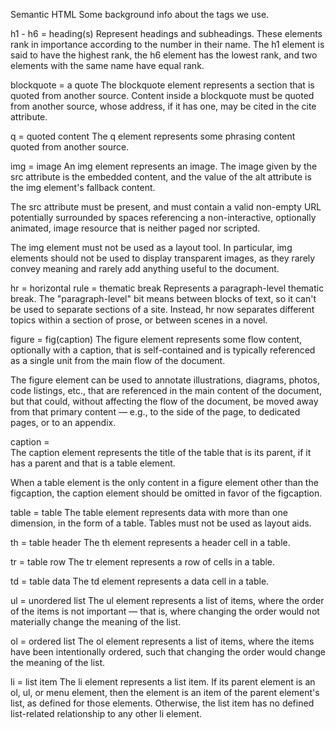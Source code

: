 Semantic HTML
Some background info about the tags we use.

h1 - h6 = heading(s)
Represent headings and subheadings. These elements rank in importance according to the number in their name. The h1 element is said to have the highest rank, the h6 element has the lowest rank, and two elements with the same name have equal rank.

blockquote = a quote
The blockquote element represents a section that is quoted from another source.
Content inside a blockquote must be quoted from another source, whose address, if it has one, may be cited in the cite attribute.

q = quoted content
The q element represents some phrasing content quoted from another source.

img = image
An img element represents an image. The image given by the src attribute is the embedded content, and the value of the alt attribute is the img element's fallback content.

The src attribute must be present, and must contain a valid non-empty URL potentially surrounded by spaces referencing a non-interactive, optionally animated, image resource that is neither paged nor scripted.

The img element must not be used as a layout tool. In particular, img elements should not be used to display transparent images, as they rarely convey meaning and rarely add anything useful to the document.

hr = horizontal rule = thematic break
Represents a paragraph-level thematic break. The "paragraph-level" bit means between blocks of text, so it can't be used to separate sections of a site. Instead, hr now separates different topics within a section of prose, or between scenes in a novel.

figure = fig(caption)
The figure element represents some flow content, optionally with a caption, that is self-contained and is typically referenced as a single unit from the main flow of the document.

The figure element can be used to annotate illustrations, diagrams, photos, code listings, etc., that are referenced in the main content of the document, but that could, without affecting the flow of the document, be moved away from that primary content — e.g., to the side of the page, to dedicated pages, or to an appendix.

caption =  
The caption element represents the title of the table that is its parent, if it has a parent and that is a table element.

When a table element is the only content in a figure element other than the figcaption, the caption element should be omitted in favor of the figcaption.

table = table
The table element represents data with more than one dimension, in the form of a table. Tables must not be used as layout aids.

th = table header
The th element represents a header cell in a table.

tr = table row
The tr element represents a row of cells in a table.

td = table data
The td element represents a data cell in a table.

ul = unordered list
The ul element represents a list of items, where the order of the items is not important — that is, where changing the order would not materially change the meaning of the list.

ol = ordered list
The ol element represents a list of items, where the items have been intentionally ordered, such that changing the order would change the meaning of the list.

li = list item
The li element represents a list item. If its parent element is an ol, ul, or menu element, then the element is an item of the parent element's list, as defined for those elements. Otherwise, the list item has no defined list-related relationship to any other li element.
